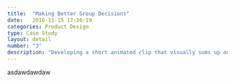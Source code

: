 ```yaml
---
title:  "Making Better Group Decisions"
date:   2016-11-15 17:26:19
categories: Product Design
type: Case Study
layout: detail
number: "3"
description: "Developing a short animated clip that visually sums up our beginning of year goal, features delivered, and overall achievements Opera for Computers achieved in 2016."
---
```

asdawdawdaw